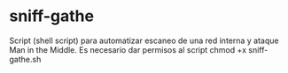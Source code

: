 # sniff-gathe
Script (shell script) para automatizar escaneo de una red interna y ataque Man in the Middle.
Es necesario dar permisos al script chmod +x sniff-gathe.sh 

